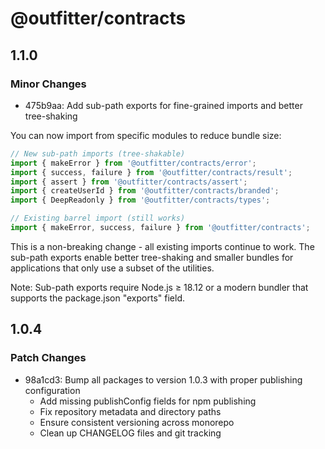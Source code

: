 # @outfitter/contracts

## 1.1.0

### Minor Changes

- 475b9aa: Add sub-path exports for fine-grained imports and better tree-shaking

You can now import from specific modules to reduce bundle size:

```typescript
// New sub-path imports (tree-shakable)
import { makeError } from '@outfitter/contracts/error';
import { success, failure } from '@outfitter/contracts/result';
import { assert } from '@outfitter/contracts/assert';
import { createUserId } from '@outfitter/contracts/branded';
import { DeepReadonly } from '@outfitter/contracts/types';

// Existing barrel import (still works)
import { makeError, success, failure } from '@outfitter/contracts';
```

This is a non-breaking change - all existing imports continue to work. The sub-path exports enable better tree-shaking and smaller bundles for applications that only use a subset of the utilities.

Note: Sub-path exports require Node.js ≥ 18.12 or a modern bundler that supports the package.json "exports" field.

## 1.0.4

### Patch Changes

- 98a1cd3: Bump all packages to version 1.0.3 with proper publishing configuration
  - Add missing publishConfig fields for npm publishing
  - Fix repository metadata and directory paths
  - Ensure consistent versioning across monorepo
  - Clean up CHANGELOG files and git tracking
